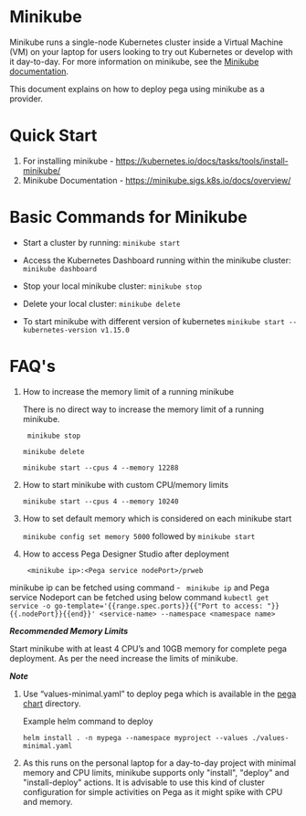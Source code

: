 # Minikube

Minikube runs a single-node Kubernetes cluster inside a Virtual Machine (VM) on your laptop for users looking to try out Kubernetes or develop with it day-to-day. For more information on minikube, see the [Minikube documentation](https://kubernetes.io/docs/setup/learning-environment/minikube/).


This document explains on how to deploy pega using minikube as a provider.

# Quick Start

1. For installing minikube - https://kubernetes.io/docs/tasks/tools/install-minikube/
2. Minikube Documentation - https://minikube.sigs.k8s.io/docs/overview/

# Basic Commands for Minikube

- Start a cluster by running:
 ```minikube start```

- Access the Kubernetes Dashboard running within the minikube cluster:
 ```minikube dashboard```

- Stop your local minikube cluster:
 ```minikube stop```

- Delete your local cluster:
```minikube delete```

- To start minikube with different version of kubernetes
```minikube start --kubernetes-version v1.15.0```


# FAQ's

1. How to increase the memory limit of a running minikube

	There is no direct way to increase the memory limit of a running minikube.

	``` minikube stop```
	
	```minikube delete ```
	
	```minikube start --cpus 4 --memory 12288 ```

2. How to start minikube with custom CPU/memory limits

	```minikube start --cpus 4 --memory 10240```

3. How to set default memory which is considered on each minikube start

	```minikube config set memory 5000``` followed by ```minikube start```

4. How to access Pega Designer Studio after deployment

	``` <minikube ip>:<Pega service nodePort>/prweb```

minikube ip can be fetched using command - ``` minikube ip``` and Pega service Nodeport can be fetched using below command
```kubectl get service -o go-template='{{range.spec.ports}}{{"Port to access: "}}{{.nodePort}}{{end}}' <service-name> --namespace <namespace name> ```

***Recommended Memory Limits***

Start minikube with at least 4 CPU’s and 10GB memory for complete pega deployment. As per the need increase the limits of minikube.

***Note***
1. Use “values-minimal.yaml” to deploy pega which is available in the [pega chart](../charts/pega) directory. 

	Example helm command to deploy
	
	```helm install . -n mypega --namespace myproject --values ./values-minimal.yaml```

2. As this runs on the personal laptop for a day-to-day project with minimal memory and CPU limits, minikube supports only "install", "deploy" and "install-deploy" actions. It is advisable to use this kind of cluster configuration for simple activities on Pega as it might spike with CPU and memory.
